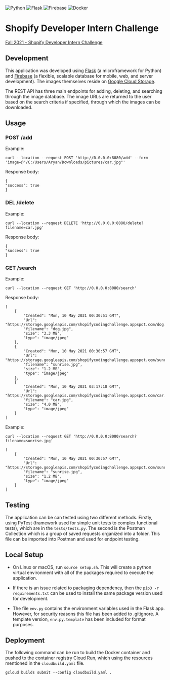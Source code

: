 <p float="left">
   <img alt="Python" src="https://img.shields.io/badge/python-%2314354C.svg?&style=for-the-badge&logo=pythonlogoColor=white"/>
   <img alt="Flask" src="https://img.shields.io/badge/flask-%23000.svg?&style=for-the-badge&logo=flask&logoColor=white"/>
   <img alt="Firebase" src="https://img.shields.io/badge/firebase-%23039BE5.svg?&style=for-the-badge&logo=firebase"/>
   <img alt="Docker" src="https://img.shields.io/badge/docker-%230db7ed.svg?&style=for-the-badge&logo=docker&logoColor=white"/>

</p>

# Shopify Developer Intern Challenge

[Fall 2021 - Shopify Developer Intern Challenge](https://docs.google.com/document/d/1ZKRywXQLZWOqVOHC4JkF3LqdpO3Llpfk_CkZPR8bjak/edit#)

## Development

This application was developed using [Flask](https://flask.palletsprojects.com/en/1.1.x/) (a microframework for Python) and [Firebase](https://firebase.google.com/) (a flexible, scalable database for mobile, web, and server development). The images themselves reside on [Google Cloud Storage](https://cloud.google.com/storage).

The REST API has three main endpoints for adding, deleting, and searching through the image database. The image URLs are returned to the user based on the search criteria if specified, through which the images can be downloaded.

## Usage

### POST /add

Example:

```
curl --location --request POST 'http://0.0.0.0:8080/add' --form 'image=@"/C:/Users/Aryan/Downloads/pictures/car.jpg"'
```

Response body:

```
{
"success": true
}
```

### DEL /delete

Example:

```
curl --location --request DELETE 'http://0.0.0.0:8080/delete?filename=car.jpg'
```

Response body:

```
{
"success": true
}
```

### GET /search

Example:

```
curl --location --request GET 'http://0.0.0.0:8080/search'
```

Response body:

```
[
    {
        "Created": "Mon, 10 May 2021 00:30:51 GMT",
        "Url": "https://storage.googleapis.com/shopifycodingchallenge.appspot.com/dog.jpg",
        "filename": "dog.jpg",
        "size": "3.3 MB",
        "type": "image/jpeg"
    },
    {
        "Created": "Mon, 10 May 2021 00:30:57 GMT",
        "Url": "https://storage.googleapis.com/shopifycodingchallenge.appspot.com/sunrise.jpg",
        "filename": "sunrise.jpg",
        "size": "1.2 MB",
        "type": "image/jpeg"
    },
    {
        "Created": "Mon, 10 May 2021 03:17:18 GMT",
        "Url": "https://storage.googleapis.com/shopifycodingchallenge.appspot.com/car.jpg",
        "filename": "car.jpg",
        "size": "4.0 MB",
        "type": "image/jpeg"
    }
]
```

Example:

```
curl --location --request GET 'http://0.0.0.0:8080/search?filename=sunrise.jpg'
```

```
[
    {
        "Created": "Mon, 10 May 2021 00:30:57 GMT",
        "Url": "https://storage.googleapis.com/shopifycodingchallenge.appspot.com/sunrise.jpg",
        "filename": "sunrise.jpg",
        "size": "1.2 MB",
        "type": "image/jpeg"
    }
]
```

## Testing

The application can be can tested using two different methods. Firstly, using PyTest (framework used for simple unit tests to complex functional tests), which are in the `tests/tests.py`. The second is the Postman Collection which is a group of saved requests organized into a folder. This file can be imported into Postman and used for endpoint testing.

## Local Setup

- On Linux or macOS, run `source setup.sh`. This will create a python virtual environment with all of the packages required to execute the application.

- If there is an issue related to packaging dependency, then the `pip3 -r requirements.txt` can be used to install the same package version used for development.

- The file `env.py` contains the environment variables used in the Flask app. However, for security reasons this file has been added to .gitignore. A template version, `env.py.template` has been included for format purposes.

## Deployment

The following command can be run to build the Docker container and pushed to the container registry Cloud Run, which using the resources mentioned in the `cloudbuild.yaml` file.

```
gcloud builds submit --config cloudbuild.yaml .
```
